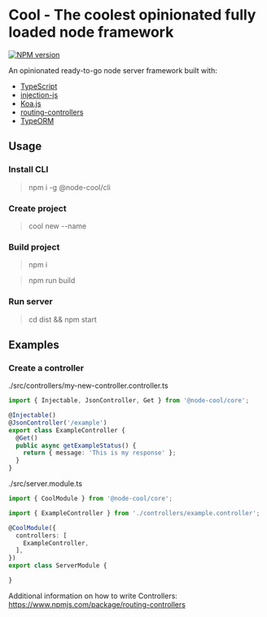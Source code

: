 # Cool - The coolest opinionated fully loaded node framework

[![NPM version][npm-image]][npm-url]

An opinionated ready-to-go node server framework built with:
- [TypeScript](https://www.npmjs.com/package/typescript)
- [injection-js](https://www.npmjs.com/package/injection-js)
- [Koa.js](https://www.npmjs.com/package/koa)
- [routing-controllers](https://www.npmjs.com/package/routing-controllers)
- [TypeORM](https://www.npmjs.com/package/typeorm)

## Usage

### Install CLI

> npm i -g @node-cool/cli

### Create project

> cool new --name <project name>

### Build project

> npm i

> npm run build

### Run server

> cd dist && npm start

## Examples

### Create a controller

./src/controllers/my-new-controller.controller.ts
```typescript
import { Injectable, JsonController, Get } from '@node-cool/core';

@Injectable()
@JsonController('/example')
export class ExampleController {
  @Get()
  public async getExampleStatus() {
    return { message: 'This is my response' };
  }
}
```

./src/server.module.ts
```typescript
import { CoolModule } from '@node-cool/core';

import { ExampleController } from './controllers/example.controller';

@CoolModule({
  controllers: [
    ExampleController,
  ],
})
export class ServerModule {

}
```

Additional information on how to write Controllers: https://www.npmjs.com/package/routing-controllers

[npm-url]: https://www.npmjs.com/package/@node-cool/core
[npm-image]: http://img.shields.io/npm/v/@node-cool/core.svg